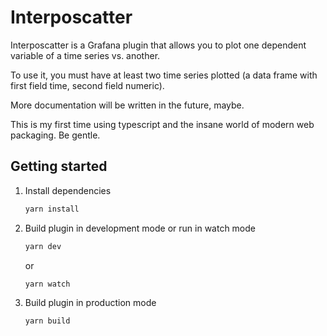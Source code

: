# Interposcatter

Interposcatter is a Grafana plugin that allows you to plot one dependent variable of a time series vs. another. 

To use it, you must have at least two time series plotted (a data frame with first field time, second field numeric). 

More documentation will be written in the future, maybe. 

This is my first time using typescript and the insane world of modern web packaging. Be gentle. 

## Getting started

1. Install dependencies

   ```bash
   yarn install
   ```

2. Build plugin in development mode or run in watch mode

   ```bash
   yarn dev
   ```

   or

   ```bash
   yarn watch
   ```

3. Build plugin in production mode

   ```bash
   yarn build
   ```

